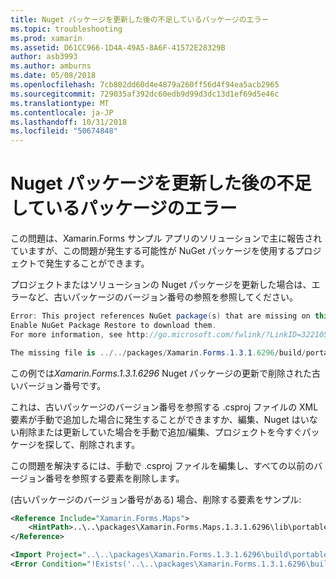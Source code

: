 ```yaml
---
title: Nuget パッケージを更新した後の不足しているパッケージのエラー
ms.topic: troubleshooting
ms.prod: xamarin
ms.assetid: D61CC966-1D4A-49A5-8A6F-41572E28329B
author: asb3993
ms.author: amburns
ms.date: 05/08/2018
ms.openlocfilehash: 7cb802dd60d4e4879a260ff56d4f94ea5acb2965
ms.sourcegitcommit: 729035af392dc60edb9d99d3dc13d1ef69d5e46c
ms.translationtype: MT
ms.contentlocale: ja-JP
ms.lasthandoff: 10/31/2018
ms.locfileid: "50674848"
---
```

# <a name="missing-packages-error-after-updating-nuget-packages"></a>Nuget パッケージを更新した後の不足しているパッケージのエラー

この問題は、Xamarin.Forms サンプル アプリのソリューションで主に報告されていますが、この問題が発生する可能性が NuGet パッケージを使用するプロジェクトで発生することができます。 

プロジェクトまたはソリューションの Nuget パッケージを更新した場合は、エラーなど、古いパッケージのバージョン番号の参照を参照してください。

```csharp
Error: This project references NuGet package(s) that are missing on this computer.
Enable NuGet Package Restore to download them.  
For more information, see http://go.microsoft.com/fwlink/?LinkID=322105

The missing file is ../../packages/Xamarin.Forms.1.3.1.6296/build/portable-win+net45+wp80+MonoAndroid10+MonoTouch10+Xamarin.iOS10/Xamarin.Forms.targets. (FormsGallery)
```

この例では*Xamarin.Forms.1.3.1.6296* Nuget パッケージの更新で削除された古いバージョン番号です。

これは、古いパッケージのバージョン番号を参照する .csproj ファイルの XML 要素が手動で追加した場合に発生することができますか、編集、Nuget はいない削除または更新していた場合を手動で追加/編集、プロジェクトを今すぐパッケージを探して、削除されます。 

この問題を解決するには、手動で .csproj ファイルを編集し、すべての以前のバージョン番号を参照する要素を削除します。 

(古いパッケージのバージョン番号がある) 場合、削除する要素をサンプル:

```xml
<Reference Include="Xamarin.Forms.Maps">
    <HintPath>..\..\packages\Xamarin.Forms.Maps.1.3.1.6296\lib\portable-win+net45+wp80+MonoAndroid10+MonoTouch10+Xamarin.iOS10\Xamarin.Forms.Maps.dll</HintPath>
</Reference>

<Import Project="..\..\packages\Xamarin.Forms.1.3.1.6296\build\portable-win+net45+wp80+MonoAndroid10+MonoTouch10+Xamarin.iOS10\Xamarin.Forms.targets" Condition="Exists('..\..\packages\Xamarin.Forms.1.3.1.6296\build\portable-win+net45+wp80+MonoAndroid10+MonoTouch10+Xamarin.iOS10\Xamarin.Forms.targets')" />
<Error Condition="!Exists('..\..\packages\Xamarin.Forms.1.3.1.6296\build\portable-win+net45+wp80+MonoAndroid10+MonoTouch10+Xamarin.iOS10\Xamarin.Forms.targets')" Text="$([System.String]::Format('$(ErrorText)', '..\..\packages\Xamarin.Forms.1.3.1.6296\build\portable-win+net45+wp80+MonoAndroid10+MonoTouch10+Xamarin.iOS10\Xamarin.Forms.targets'))" />
```